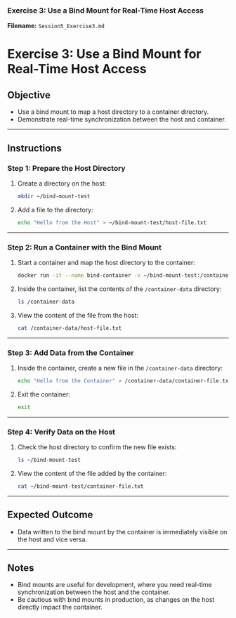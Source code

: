 

### **Exercise 3: Use a Bind Mount for Real-Time Host Access**

**Filename:** `Session5_Exercise3.md`


# Exercise 3: Use a Bind Mount for Real-Time Host Access

## Objective
- Use a bind mount to map a host directory to a container directory.
- Demonstrate real-time synchronization between the host and container.

---

## Instructions

### Step 1: Prepare the Host Directory
1. Create a directory on the host:
   ```bash
   mkdir ~/bind-mount-test
   ```

2. Add a file to the directory:
   ```bash
   echo "Hello from the Host" > ~/bind-mount-test/host-file.txt
   ```

---

### Step 2: Run a Container with the Bind Mount
1. Start a container and map the host directory to the container:
   ```bash
   docker run -it --name bind-container -v ~/bind-mount-test:/container-data alpine
   ```

2. Inside the container, list the contents of the `/container-data` directory:
   ```bash
   ls /container-data
   ```

3. View the content of the file from the host:
   ```bash
   cat /container-data/host-file.txt
   ```

---

### Step 3: Add Data from the Container
1. Inside the container, create a new file in the `/container-data` directory:
   ```bash
   echo "Hello from the Container" > /container-data/container-file.txt
   ```

2. Exit the container:
   ```bash
   exit
   ```

---

### Step 4: Verify Data on the Host
1. Check the host directory to confirm the new file exists:
   ```bash
   ls ~/bind-mount-test
   ```

2. View the content of the file added by the container:
   ```bash
   cat ~/bind-mount-test/container-file.txt
   ```

---

## Expected Outcome
- Data written to the bind mount by the container is immediately visible on the host and vice versa.

---

## Notes
- Bind mounts are useful for development, where you need real-time synchronization between the host and the container.
- Be cautious with bind mounts in production, as changes on the host directly impact the container.

